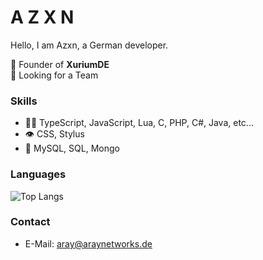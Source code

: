 
# A Z X N

Hello, I am Azxn, a German developer.

🌱 Founder of **XuriumDE**  
👯 Looking for a Team

### Skills
- 👨‍💻 TypeScript, JavaScript, Lua, C, PHP, C#, Java, etc...
- 👁️ CSS, Stylus
- 💽 MySQL, SQL, Mongo

### Languages

![Top Langs](https://github-readme-stats.vercel.app/api/top-langs/?username=azxnexception&layout=compact)


### Contact
- E-Mail: aray@araynetworks.de






